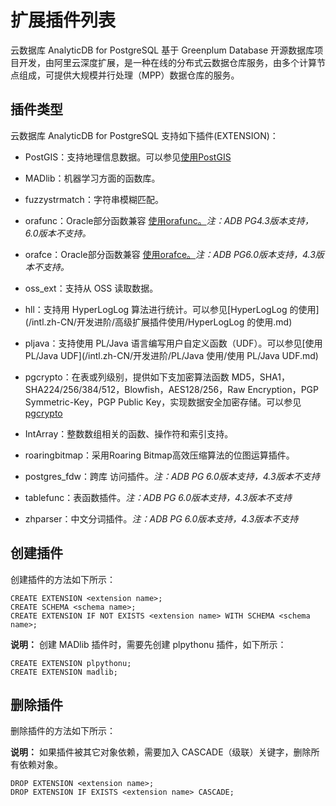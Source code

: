 # 扩展插件列表

云数据库 AnalyticDB for PostgreSQL 基于 Greenplum Database 开源数据库项目开发，由阿里云深度扩展，是一种在线的分布式云数据仓库服务，由多个计算节点组成，可提供大规模并行处理（MPP）数据仓库的服务。

## 插件类型

云数据库 AnalyticDB for PostgreSQL 支持如下插件\(EXTENSION\)：

-   PostGIS：支持地理信息数据。可以参见[使用PostGIS](/intl.zh-CN/开发进阶/高级扩展插件使用/使用PostGIS.md)

-   MADlib：机器学习方面的函数库。

-   fuzzystrmatch：字符串模糊匹配。

-   orafunc：Oracle部分函数兼容 [使用orafunc。](https://gpdb.docs.pivotal.io/43330/utility_guide/orafce_ref.html)*注：ADB PG4.3版本支持， 6.0版本不支持。*

-   orafce：Oracle部分函数兼容 [使用orafce。](https://gpdb.docs.pivotal.io/6-15/ref_guide/modules/orafce_ref.html)*注：ADB PG6.0版本支持，4.3版本不支持。*

-   oss\_ext：支持从 OSS 读取数据。

-   hll：支持用 HyperLogLog 算法进行统计。可以参见[HyperLogLog 的使用](/intl.zh-CN/开发进阶/高级扩展插件使用/HyperLogLog 的使用.md)

-   pljava：支持使用 PL/Java 语言编写用户自定义函数（UDF）。可以参见[使用 PL/Java UDF](/intl.zh-CN/开发进阶/PL/Java 使用/使用 PL/Java UDF.md)

-   pgcrypto：在表或列级别，提供如下支加密算法函数 MD5，SHA1，SHA224/256/384/512，Blowfish，AES128/256，Raw Encryption，PGP Symmetric-Key，PGP Public Key，实现数据安全加密存储。可以参见[pgcrypto](https://www.postgresql.org/docs/9.4/pgcrypto.html)

-   IntArray：整数数组相关的函数、操作符和索引支持。

-   roaringbitmap：采用Roaring Bitmap高效压缩算法的位图运算插件。

-   postgres\_fdw：跨库 访问插件。*注：ADB PG 6.0版本支持，4.3版本不支持*

-   tablefunc：表函数插件。*注：ADB PG 6.0版本支持，4.3版本不支持*

-   zhparser：中文分词插件。*注：ADB PG 6.0版本支持，4.3版本不支持*


## 创建插件

创建插件的方法如下所示：

```
CREATE EXTENSION <extension name>;
CREATE SCHEMA <schema name>;
CREATE EXTENSION IF NOT EXISTS <extension name> WITH SCHEMA <schema name>;
```

**说明：** 创建 MADlib 插件时，需要先创建 plpythonu 插件，如下所示：

```
CREATE EXTENSION plpythonu;
CREATE EXTENSION madlib;
```

## 删除插件

删除插件的方法如下所示：

**说明：** 如果插件被其它对象依赖，需要加入 CASCADE（级联）关键字，删除所有依赖对象。

```
DROP EXTENSION <extension name>;
DROP EXTENSION IF EXISTS <extension name> CASCADE;
```

